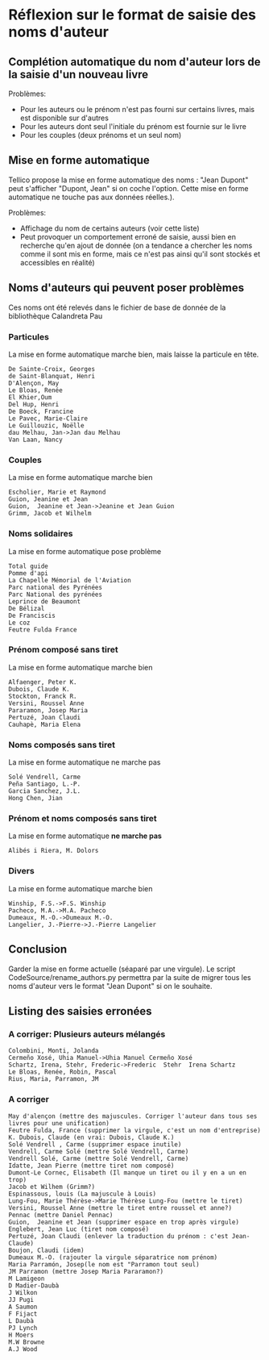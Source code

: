 
Réflexion sur le format de saisie des noms d'auteur
=====================================



Complétion automatique du nom d'auteur lors de la saisie d'un nouveau livre
-------------------------------------
Problèmes:

 * Pour les auteurs ou le prénom n'est pas fourni sur certains livres, mais
   est disponible sur d'autres
 * Pour les auteurs dont seul l'initiale du prénom est fournie sur le livre
 * Pour les couples (deux prénoms et un seul nom)



Mise en forme automatique
-------------------------------------
Tellico propose la mise en forme automatique des noms : "Jean Dupont" peut
s'afficher "Dupont, Jean" si on coche l'option. Cette mise en forme 
automatique ne touche pas aux données réelles.).

Problèmes:

 * Affichage du nom de certains auteurs (voir cette liste)
 * Peut provoquer un comportement erroné de saisie, aussi bien en recherche
   qu'en ajout de donnée (on a tendance a chercher les noms comme il sont mis
   en forme, mais ce n'est pas ainsi qu'il sont stockés et accessibles en 
   réalité)



Noms d'auteurs qui peuvent poser problèmes
-------------------------------------
Ces noms ont été relevés dans le fichier de base de donnée de la bibliothèque 
Calandreta Pau

### Particules
La mise en forme automatique marche bien, mais laisse la particule en tête.

    De Sainte-Croix, Georges
    de Saint-Blanquat, Henri 
    D'Alençon, May
    Le Bloas, Renée
    El Khier,Oum 
    Del Hup, Henri
    De Boeck, Francine 
    Le Pavec, Marie-Claire
    Le Guillouzic, Noëlle
    dau Melhau, Jan->Jan dau Melhau
    Van Laan, Nancy

### Couples
La mise en forme automatique marche bien

    Escholier, Marie et Raymond 
    Guion, Jeanine et Jean
    Guion,  Jeanine et Jean->Jeanine et Jean Guion
    Grimm, Jacob et Wilhelm 

### Noms solidaires
La mise en forme automatique pose problème

    Total guide
    Pomme d'api
    La Chapelle Mémorial de l'Aviation
    Parc national des Pyrénées
    Parc National des pyrénées
    Leprince de Beaumont
    De Bélizal
    De Franciscis
    Le coz
    Feutre Fulda France

### Prénom composé sans tiret
La mise en forme automatique marche bien

    Alfaenger, Peter K.
    Dubois, Claude K.
    Stockton, Franck R.
    Versini, Roussel Anne
    Pararamon, Josep Maria
    Pertuzé, Joan Claudi
    Cauhapè, Maria Elena

### Noms composés sans tiret
La mise en forme automatique ne marche pas

    Solé Vendrell, Carme
    Peña Santiago, L.-P.
    Garcia Sanchez, J.L.
    Hong Chen, Jian

### Prénom et noms composés sans tiret
La mise en forme automatique **ne marche pas**

    Alibés i Riera, M. Dolors


### Divers
La mise en forme automatique marche bien

    Winship, F.S.->F.S. Winship
    Pacheco, M.A.->M.A. Pacheco
    Dumeaux, M.-O.->Dumeaux M.-O.
    Langelier, J.-Pierre->J.-Pierre Langelier



Conclusion
-------------------------------------
Garder la mise en forme actuelle (séaparé par une virgule). Le script
CodeSource/rename_authors.py permettra par la suite de migrer tous les noms 
d'auteur vers le format "Jean Dupont" si on le souhaite.



Listing des saisies erronées
-------------------------------------
### A corriger: Plusieurs auteurs mélangés
    Colombini, Monti, Jolanda
    Cermeño Xosé, Uhia Manuel->Uhia Manuel Cermeño Xosé
    Schartz, Irena, Stehr, Frederic->Frederic  Stehr  Irena Schartz
    Le Bloas, Renée, Robin, Pascal
    Rius, Maria, Parramon, JM

### A corriger
    May d'alençon (mettre des majuscules. Corriger l'auteur dans tous ses livres pour une unification)
    Feutre Fulda, France (supprimer la virgule, c'est un nom d'entreprise)
    K. Dubois, Claude (en vrai: Dubois, Claude K.)
    Solé Vendrell , Carme (supprimer espace inutile)
    Vendrell, Carme Solé (mettre Solé Vendrell, Carme)
    Vendrell Solé, Carme (mettre Solé Vendrell, Carme)
    Idatte, Jean Pierre (mettre tiret nom composé)
    Dumont-Le Cornec, Elisabeth (Il manque un tiret ou il y en a un en trop)
    Jacob et Wilhem (Grimm?)
    Espinassous, louis (La majuscule à Louis)
    Lung-Fou, Marie Thérèse->Marie Thérèse Lung-Fou (mettre le tiret)
    Versini, Roussel Anne (mettre le tiret entre roussel et anne?)
    Pennac (mettre Daniel Pennac)
    Guion,  Jeanine et Jean (supprimer espace en trop après virgule)
    Englebert, Jean Luc (tiret nom composé)
    Pertuzé, Joan Claudi (enlever la traduction du prénom : c'est Jean-Claude)
    Boujon, Claudi (idem)
    Dumeaux M.-O. (rajouter la virgule séparatrice nom prénom)
    Maria Parramón, Josep(le nom est "Parramon tout seul)
    JM Parramon (mettre Josep Maria Pararamon?)
    M Lamigeon
    D Madier-Daubà
    J Wilkon
    JJ Pugi
    A Saumon
    F Fijact
    L Daubà
    PJ Lynch
    H Moers
    M.W Browne
    A.J Wood
